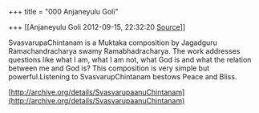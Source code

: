 +++
title = "000 Anjaneyulu Goli"

+++
[[Anjaneyulu Goli	2012-09-15, 22:32:20 [Source](https://groups.google.com/g/bvparishat/c/RJeqLhorC0A)]]



SvasvarupaChintanam is a Muktaka composition by Jagadguru Ramachandracharya swamy Ramabhadracharya. The work addresses questions like what I am, what I am not, what God is and what the relation between me and God is? This composition is very simple but powerful.Listening to SvasvarupChintanam bestows Peace and Bliss.  
  
[http://archive.org/details/SvasvarupaanuChintanam](http://archive.org/details/SvasvarupaanuChintanam)  

